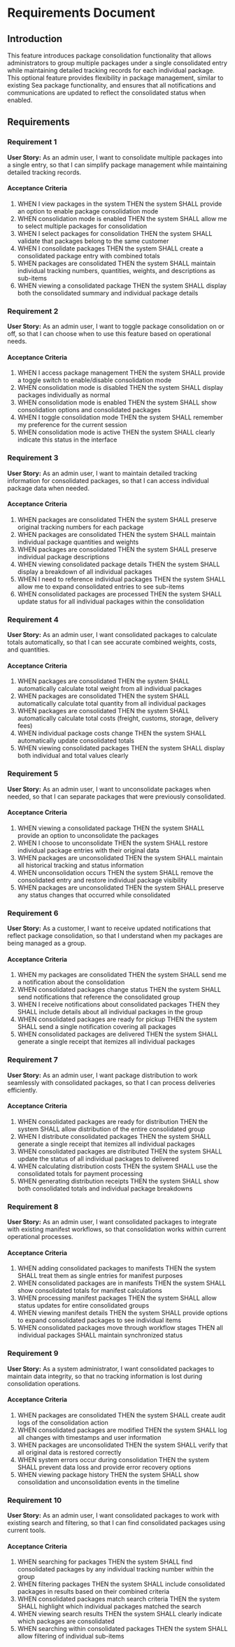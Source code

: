 # Requirements Document

## Introduction

This feature introduces package consolidation functionality that allows administrators to group multiple packages under a single consolidated entry while maintaining detailed tracking records for each individual package. This optional feature provides flexibility in package management, similar to existing Sea package functionality, and ensures that all notifications and communications are updated to reflect the consolidated status when enabled.

## Requirements

### Requirement 1

**User Story:** As an admin user, I want to consolidate multiple packages into a single entry, so that I can simplify package management while maintaining detailed tracking records.

#### Acceptance Criteria

1. WHEN I view packages in the system THEN the system SHALL provide an option to enable package consolidation mode
2. WHEN consolidation mode is enabled THEN the system SHALL allow me to select multiple packages for consolidation
3. WHEN I select packages for consolidation THEN the system SHALL validate that packages belong to the same customer
4. WHEN I consolidate packages THEN the system SHALL create a consolidated package entry with combined totals
5. WHEN packages are consolidated THEN the system SHALL maintain individual tracking numbers, quantities, weights, and descriptions as sub-items
6. WHEN viewing a consolidated package THEN the system SHALL display both the consolidated summary and individual package details

### Requirement 2

**User Story:** As an admin user, I want to toggle package consolidation on or off, so that I can choose when to use this feature based on operational needs.

#### Acceptance Criteria

1. WHEN I access package management THEN the system SHALL provide a toggle switch to enable/disable consolidation mode
2. WHEN consolidation mode is disabled THEN the system SHALL display packages individually as normal
3. WHEN consolidation mode is enabled THEN the system SHALL show consolidation options and consolidated packages
4. WHEN I toggle consolidation mode THEN the system SHALL remember my preference for the current session
5. WHEN consolidation mode is active THEN the system SHALL clearly indicate this status in the interface

### Requirement 3

**User Story:** As an admin user, I want to maintain detailed tracking information for consolidated packages, so that I can access individual package data when needed.

#### Acceptance Criteria

1. WHEN packages are consolidated THEN the system SHALL preserve original tracking numbers for each package
2. WHEN packages are consolidated THEN the system SHALL maintain individual package quantities and weights
3. WHEN packages are consolidated THEN the system SHALL preserve individual package descriptions
4. WHEN viewing consolidated package details THEN the system SHALL display a breakdown of all individual packages
5. WHEN I need to reference individual packages THEN the system SHALL allow me to expand consolidated entries to see sub-items
6. WHEN consolidated packages are processed THEN the system SHALL update status for all individual packages within the consolidation

### Requirement 4

**User Story:** As an admin user, I want consolidated packages to calculate totals automatically, so that I can see accurate combined weights, costs, and quantities.

#### Acceptance Criteria

1. WHEN packages are consolidated THEN the system SHALL automatically calculate total weight from all individual packages
2. WHEN packages are consolidated THEN the system SHALL automatically calculate total quantity from all individual packages
3. WHEN packages are consolidated THEN the system SHALL automatically calculate total costs (freight, customs, storage, delivery fees)
4. WHEN individual package costs change THEN the system SHALL automatically update consolidated totals
5. WHEN viewing consolidated packages THEN the system SHALL display both individual and total values clearly

### Requirement 5

**User Story:** As an admin user, I want to unconsolidate packages when needed, so that I can separate packages that were previously consolidated.

#### Acceptance Criteria

1. WHEN viewing a consolidated package THEN the system SHALL provide an option to unconsolidate the packages
2. WHEN I choose to unconsolidate THEN the system SHALL restore individual package entries with their original data
3. WHEN packages are unconsolidated THEN the system SHALL maintain all historical tracking and status information
4. WHEN unconsolidation occurs THEN the system SHALL remove the consolidated entry and restore individual package visibility
5. WHEN packages are unconsolidated THEN the system SHALL preserve any status changes that occurred while consolidated

### Requirement 6

**User Story:** As a customer, I want to receive updated notifications that reflect package consolidation, so that I understand when my packages are being managed as a group.

#### Acceptance Criteria

1. WHEN my packages are consolidated THEN the system SHALL send me a notification about the consolidation
2. WHEN consolidated packages change status THEN the system SHALL send notifications that reference the consolidated group
3. WHEN I receive notifications about consolidated packages THEN they SHALL include details about all individual packages in the group
4. WHEN consolidated packages are ready for pickup THEN the system SHALL send a single notification covering all packages
5. WHEN consolidated packages are delivered THEN the system SHALL generate a single receipt that itemizes all individual packages

### Requirement 7

**User Story:** As an admin user, I want package distribution to work seamlessly with consolidated packages, so that I can process deliveries efficiently.

#### Acceptance Criteria

1. WHEN consolidated packages are ready for distribution THEN the system SHALL allow distribution of the entire consolidated group
2. WHEN I distribute consolidated packages THEN the system SHALL generate a single receipt that itemizes all individual packages
3. WHEN consolidated packages are distributed THEN the system SHALL update the status of all individual packages to delivered
4. WHEN calculating distribution costs THEN the system SHALL use the consolidated totals for payment processing
5. WHEN generating distribution receipts THEN the system SHALL show both consolidated totals and individual package breakdowns

### Requirement 8

**User Story:** As an admin user, I want consolidated packages to integrate with existing manifest workflows, so that consolidation works within current operational processes.

#### Acceptance Criteria

1. WHEN adding consolidated packages to manifests THEN the system SHALL treat them as single entries for manifest purposes
2. WHEN consolidated packages are in manifests THEN the system SHALL show consolidated totals for manifest calculations
3. WHEN processing manifest packages THEN the system SHALL allow status updates for entire consolidated groups
4. WHEN viewing manifest details THEN the system SHALL provide options to expand consolidated packages to see individual items
5. WHEN consolidated packages move through workflow stages THEN all individual packages SHALL maintain synchronized status

### Requirement 9

**User Story:** As a system administrator, I want consolidated packages to maintain data integrity, so that no tracking information is lost during consolidation operations.

#### Acceptance Criteria

1. WHEN packages are consolidated THEN the system SHALL create audit logs of the consolidation action
2. WHEN consolidated packages are modified THEN the system SHALL log all changes with timestamps and user information
3. WHEN packages are unconsolidated THEN the system SHALL verify that all original data is restored correctly
4. WHEN system errors occur during consolidation THEN the system SHALL prevent data loss and provide error recovery options
5. WHEN viewing package history THEN the system SHALL show consolidation and unconsolidation events in the timeline

### Requirement 10

**User Story:** As an admin user, I want consolidated packages to work with existing search and filtering, so that I can find consolidated packages using current tools.

#### Acceptance Criteria

1. WHEN searching for packages THEN the system SHALL find consolidated packages by any individual tracking number within the group
2. WHEN filtering packages THEN the system SHALL include consolidated packages in results based on their combined criteria
3. WHEN consolidated packages match search criteria THEN the system SHALL highlight which individual packages matched the search
4. WHEN viewing search results THEN the system SHALL clearly indicate which packages are consolidated
5. WHEN searching within consolidated packages THEN the system SHALL allow filtering of individual sub-items
